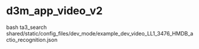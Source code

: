 # d3m_app_video_v2
bash ta3_search shared/static/config_files/dev_mode/example_dev_video_LL1_3476_HMDB_actio_recognition.json
